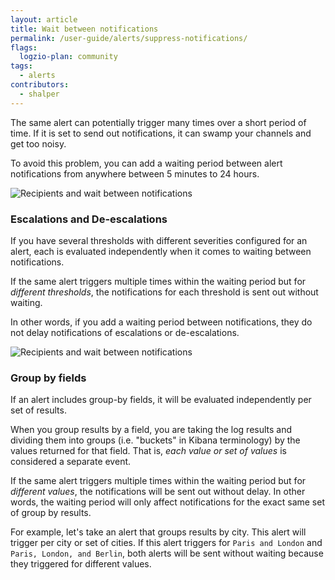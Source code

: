 ```yaml
---
layout: article
title: Wait between notifications
permalink: /user-guide/alerts/suppress-notifications/
flags:
  logzio-plan: community
tags:
  - alerts
contributors:
  - shalper
---
```


The same alert can potentially trigger many times over a short period of time. If it is set to send out notifications, it can swamp your channels and get too noisy.

To avoid this problem, you can add a waiting period between alert notifications from anywhere between 5 minutes to 24 hours.

![Recipients and wait between notifications](https://dytvr9ot2sszz.cloudfront.net/logz-docs/alerts/recipients-and-wait.png)

### Escalations and De-escalations

If you have several thresholds with different severities configured for an alert, each is evaluated independently when it comes to waiting between notifications.

If the same alert triggers multiple times within the waiting period but for _different thresholds_, the notifications for each threshold is sent out without waiting. 

In other words, if you add a waiting period between notifications, they do not delay notifications of escalations or de-escalations.

![Recipients and wait between notifications](https://dytvr9ot2sszz.cloudfront.net/logz-docs/alerts/multiple-thresholds.png)

### Group by fields

If an alert includes group-by fields, it will be evaluated independently per set of results.

When you group results by a field, you are taking the log results and dividing them into groups (i.e. "buckets" in Kibana terminology) by the values returned for that field. That is, _each value or set of values_ is considered a separate event.

If the same alert triggers multiple times within the waiting period but for _different values_, the notifications will be sent out without delay. In other words, the waiting period will only affect notifications for the exact same set of group by results.

For example, let's take an alert that groups results by city. This alert will trigger per city or set of cities. If this alert triggers for `Paris and London` and `Paris, London, and Berlin`, both alerts will be sent without waiting because they triggered for different values.